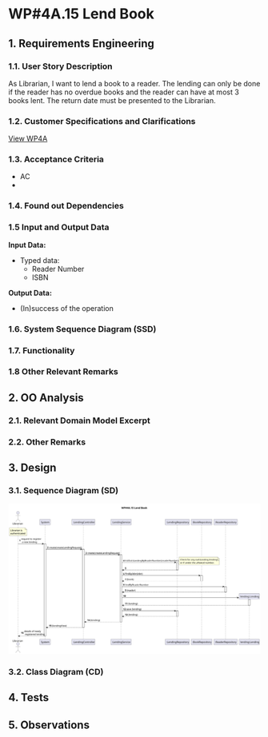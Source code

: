 # WP#4A.15 Lend Book
## 1. Requirements Engineering
### 1.1. User Story Description

As Librarian, I want to lend a book to a reader. The lending can only be done if the reader has no
overdue books and the reader can have at most 3 books lent. The return date must be presented
to the Librarian.

### 1.2. Customer Specifications and Clarifications

[View WP4A](../WP4A-Lendings.md/#12-customer-specifications-and-clarifications)

### 1.3. Acceptance Criteria
- AC
- 
### 1.4. Found out Dependencies
### 1.5 Input and Output Data

**Input Data:**

* Typed data:
  * Reader Number
  * ISBN

**Output Data:**

* (In)success of the operation


### 1.6. System Sequence Diagram (SSD)
### 1.7. Functionality
### 1.8 Other Relevant Remarks
## 2. OO Analysis
### 2.1. Relevant Domain Model Excerpt
### 2.2. Other Remarks
## 3. Design
### 3.1. Sequence Diagram (SD)

<img src="Ph1-15-LendBook-SD-WP_4A_15_Lend_Book.svg" alt="WP_4A_15_Lend_Book">

### 3.2. Class Diagram (CD)
## 4. Tests
## 5. Observations
